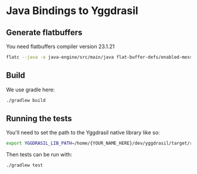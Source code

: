 # Java Bindings to Yggdrasil

## Generate flatbuffers

You need flatbuffers compiler version 23.1.21

```bash
flatc --java -o java-engine/src/main/java flat-buffer-defs/enabled-message.fbs
```

## Build

We use gradle here:

```bash
./gradlew build
```

## Running the tests

You'll need to set the path to the Yggdrasil native library like so:

```bash
export YGGDRASIL_LIB_PATH=/home/{YOUR_NAME_HERE}/dev/yggdrasil/target/release
```

Then tests can be run with:

```bash
./gradlew test
```